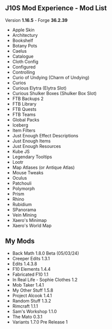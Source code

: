 ## J10S Mod Experience - Mod List

Version **1.16.5** - Forge **36.2.39**

- Apple Skin
- Architectury
- Bookshelf
- Botany Pots
- Caelus
- Catalogue
- Cloth Config
- Configured
- Controlling
- Curio of Undying (Charm of Undying)
- Curios
- Curious Elytra (Elytra Slot)
- Curious Shulker Boxes (Shulker Box Slot)
- FTB Backups 2
- FTB Library
- FTB Quests
- FTB Teams
- Global Packs
- Iceberg
- Item Filters
- Just Enough Effect Descriptions
- Just Enough Items
- Just Enough Resources
- Kube JS
- Legendary Tooltips
- Lootr
- Map Atlases (or Antique Atlas)
- Mouse Tweaks
- Oculus
- Patchouli
- Polymorph
- Prism
- Rhino
- Rubidium
- SPanorama
- Vein Mining
- Xaero's Minimap
- Xaero's World Map

## My Mods

- Back Math 1.8.0 Beta (05/03/24)
- Creeper Edits 1.3.1
- Edits 1.4.3.8
- F10 Elements 1.4.4
- Fabricated F10 1.1
- In Real Life - Sophie Clothes 1.2
- Mob Taker 1.4.1
- My Other Stuff 1.5.8
- Project Alcook 1.4.1
- Random Stuff 1.3.2
- Rimcraft 1.1.1
- Sam's Workshop 1.1.0
- The Mato 0.3.1
- Variants 1.7.0 Pre Release 1